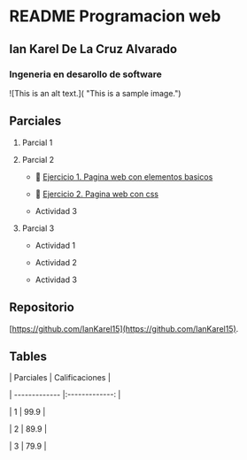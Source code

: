 


# README Programacion web



## Ian Karel De La Cruz Alvarado



### Ingeneria en desarollo de software



![This is an alt text.]( "This is a sample image.")



## Parciales



1. Parcial 1


2. Parcial 2

    * 🔗 [Ejercicio 1. Pagina web con elementos basicos](practica1/index.html)

    * 🔗 [Ejercicio 2. Pagina web con css](practica2/index.html)

    * Actividad 3

3. Parcial 3

    * Actividad 1

    * Actividad 2

    * Actividad 3

   





## Repositorio



[https://github.com/IanKarel15](https://github.com/IanKarel15).





## Tables



| Parciales     | Calificaciones |

| ------------- |:-------------: |

| 1             | 99.9           |

| 2             | 89.9           |

| 3             | 79.9           |

